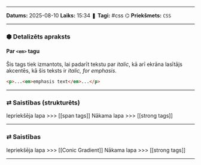 ___

**Datums:** 2025-08-10
**Laiks:** 15:34
❚ **Tagi:** #css 
⌬ **Priekšmets:**  `CSS`

---
### ⬢ Detalizēts apraksts
#### Par `<em>` tagu

Šis tags tiek izmantots, lai padarīt tekstu par *italic*, kā arī ekrāna lasītājs akcentēs, kā šis teksts ir *italic, for emphasis*.

```html
<p>...<em>emphasis text</em>...</p>
```

---
### ⇄ Saistības (strukturēts)

Iepriekšēja lapa >>> [[span tags]]
Nākama lapa >>> [[strong tags]]

---
### ⇄ Saistības

Iepriekšēja lapa >>> [[Conic Gradient]]
Nākama lapa >>> [[strong tags]]

---